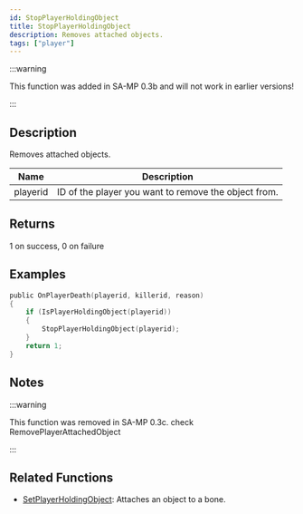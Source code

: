 ```yaml
---
id: StopPlayerHoldingObject
title: StopPlayerHoldingObject
description: Removes attached objects.
tags: ["player"]
---
```


:::warning

This function was added in SA-MP 0.3b and will not work in earlier versions!

:::

## Description

Removes attached objects.

| Name     | Description                                          |
| -------- | ---------------------------------------------------- |
| playerid | ID of the player you want to remove the object from. |

## Returns

1 on success, 0 on failure

## Examples

```c
public OnPlayerDeath(playerid, killerid, reason)
{
    if (IsPlayerHoldingObject(playerid))
    {
        StopPlayerHoldingObject(playerid);
    }
    return 1;
}
```

## Notes

:::warning

This function was removed in SA-MP 0.3c. check RemovePlayerAttachedObject

:::

## Related Functions

- [SetPlayerHoldingObject](SetPlayerHoldingObject): Attaches an object to a bone.
